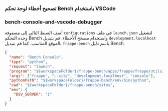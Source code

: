 ### تصحيح أخطاء لوحة تحكم Bench باستخدام VSCode
### bench-console-and-vscode-debugger

أضف الضبط التالي إلى مصفوفة `configurations` في ملف `launch.json` لتشغيل وحدة التحكم Bench واستخدام مصحح الأخطاء. قم بتبديل `development.localhost` بالموقع المناسب. كما قم بتبديل `frappe-bench` باسم دليل Bench.

```json
{
  "name": "Bench Console",
  "type": "python",
  "request": "launch",
  "program": "${workspaceFolder}/frappe-bench/apps/frappe/frappe/utils/bench_helper.py",
  "args": ["frappe", "--site", "development.localhost", "console"],
  "pythonPath": "${workspaceFolder}/frappe-bench/env/bin/python",
  "cwd": "${workspaceFolder}/frappe-bench/sites",
  "env": {
    "DEV_SERVER": "1"
  }
}
```